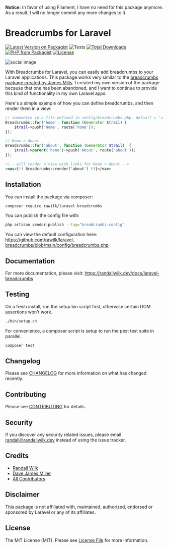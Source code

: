 **Notice:** In favor of using Filament, I have no need for this package anymore. As a result, I will no longer commit any more changes to it.

# Breadcrumbs for Laravel

[![Latest Version on Packagist](https://img.shields.io/packagist/v/rawilk/laravel-breadcrumbs.svg?style=flat-square)](https://packagist.org/packages/rawilk/laravel-breadcrumbs)
![Tests](https://github.com/rawilk/laravel-breadcrumbs/workflows/Tests/badge.svg?style=flat-square)
[![Total Downloads](https://img.shields.io/packagist/dt/rawilk/laravel-breadcrumbs.svg?style=flat-square)](https://packagist.org/packages/rawilk/laravel-breadcrumbs)
[![PHP from Packagist](https://img.shields.io/packagist/php-v/rawilk/laravel-breadcrumbs?style=flat-square)](https://packagist.org/packages/rawilk/laravel-breadcrumbs)
[![License](https://img.shields.io/github/license/rawilk/laravel-breadcrumbs?style=flat-square)](https://github.com/rawilk/laravel-breadcrumbs/blob/main/LICENSE.md)

![social image](https://banners.beyondco.de/Breadcrumbs%20for%20Laravel.png?theme=light&packageManager=composer+require&packageName=rawilk%2Flaravel-breadcrumbs&pattern=architect&style=style_1&description=Easily+add+breadcrumbs+to+a+Laravel+app.&md=1&showWatermark=0&fontSize=100px&images=chevron-double-right)

With Breadcrumbs for Laravel, you can easily add breadcrumbs to your Laravel applications. This package works very similar to the
[breadcrumbs package created by James Mills](https://github.com/davejamesmiller/laravel-breadcrumbs). I created my own version of the
package because that one has been abandoned, and I want to continue to provide this kind of functionality in my own Laravel apps.

Here's a simple example of how you can define breadcrumbs, and then render them in a view:

```php
// somewhere in a file defined in config/breadcrumbs.php. default = 'view' => base_path('routes/breadcrumbs.php')
Breadcrumbs::for('home', function (Generator $trail) {
    $trail->push('Home', route('home'));
});

// Home > About
Breadcrumbs::for('about', function (Generator $trail)  {
    $trail->parent('home')->push('About', route('about'));
});
```

```html
<!-- will render a view with links for Home > About -->
<nav>{!! Breadcrumbs::render('about') !!}</nav>
```

## Installation

You can install the package via composer:

```bash
composer require rawilk/laravel-breadcrumbs
```

You can publish the config file with:

```bash
php artisan vendor:publish --tag="breadcrumbs-config"
```

You can view the default configuration here: https://github.com/rawilk/laravel-breadcrumbs/blob/main/config/breadcrumbs.php

## Documentation

For more documentation, please visit: https://randallwilk.dev/docs/laravel-breadcrumbs

## Testing

On a fresh install, run the setup bin script first, otherwise certain DOM assertions won't work.

```bash
./bin/setup.sh
```

For convenience, a composer script is setup to run the pest test suite in parallel.

```bash
composer test
```

## Changelog

Please see [CHANGELOG](CHANGELOG.md) for more information on what has changed recently.

## Contributing

Please see [CONTRIBUTING](CONTRIBUTING.md) for details.

## Security

If you discover any security related issues, please email randall@randallwilk.dev instead of using the issue tracker.

## Credits

-   [Randall Wilk](https://github.com/rawilk)
-   [Dave James Miller](https://github.com/davejamesmiller/laravel-breadcrumbs)
-   [All Contributors](../../contributors)

## Disclaimer

This package is not affiliated with, maintained, authorized, endorsed or sponsored by Laravel or any of its affiliates.

## License

The MIT License (MIT). Please see [License File](LICENSE.md) for more information.
